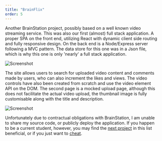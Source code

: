 ```yaml
---
title: "BrainFlix"
order: 5
---
```


Another BrainStation project, possibly based on a well known video streaming service. This was also our first (almost) full stack application. A proper SPA on the front end, utilizing React with dynamic client side routing and fully responsive design. On the back end is a Node/Express server following a MVC pattern. The data store for this one was in a Json file, which is why this one is only 'nearly' a full stack application.

![Screenshot](/images/brainflix-img-1.jpg#image-center)

The site allows users to search for uploaded video content and comments made by users, who can also increment the likes and views. The video controls have also been created from scratch and use the video element API on the DOM.
The second page is a mocked upload page, although this does not facilitate the actual video upload, the thumbnail image is fully customisable along with the title and description.

![Screenshot](/images/brainflix-img-2.jpg#image-center)

Unfortunately due to contractual obligations with BrainStation, I am unable to share my source code, or publicly deploy the application. If you happen to be a current student, however, you may find the [next project](/projects/helpful-resources#link-info) in this list beneficial, or if you just want to [cheat](/all-the-answers#link-info#cheat).
